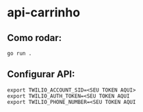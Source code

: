 # api-carrinho

## Como rodar:

```azure
go run .
```

## Configurar API:
````env
export TWILIO_ACCOUNT_SID=<SEU TOKEN AQUI>
export TWILIO_AUTH_TOKEN=<SEU TOKEN AQUI
export TWILIO_PHONE_NUMBER=<SEU TOKEN AQUI
````
